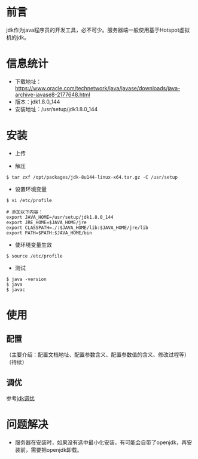 # 前言

jdk作为java程序员的开发工具，必不可少。服务器端一般使用基于Hotspot虚拟机的jdk。

# 信息统计

- 下载地址：https://www.oracle.com/technetwork/java/javase/downloads/java-archive-javase8-2177648.html
- 版本：jdk1.8.0_144
- 安装地址：/usr/setup/jdk1.8.0_144

# 安装

- 上传

- 解压

```
$ tar zxf /opt/packages/jdk-8u144-linux-x64.tar.gz -C /usr/setup
```

- 设置环境变量

```
$ vi /etc/profile

# 添加以下内容：
export JAVA_HOME=/usr/setup/jdk1.8.0_144
export JRE_HOME=$JAVA_HOME/jre
export CLASSPATH=./:$JAVA_HOME/lib:$JAVA_HOME/jre/lib
export PATH=$PATH:$JAVA_HOME/bin
```

- 使环境变量生效

```
$ source /etc/profile
```

- 测试

```shell
$ java -version
$ java
$ javac
```

# 使用

## 配置
（主要介绍：配置文档地址、配置参数含义、配置参数值的含义、修改过程等）
（待续）

## 调优

参考[jdk调优]()

# 问题解决

- 服务器在安装时，如果没有选中最小化安装，有可能会自带了openjdk，再安装前，需要把openjdk卸载。
